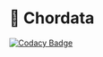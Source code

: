 # 🦴 Chordata

[![Codacy Badge](https://api.codacy.com/project/badge/Grade/80654f8b359349f586f88c3eab39f10d)](https://app.codacy.com/gh/MarrickLip/chordata?utm_source=github.com&utm_medium=referral&utm_content=MarrickLip/chordata&utm_campaign=Badge_Grade_Settings)
